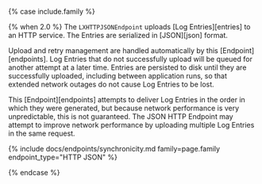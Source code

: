 {% case include.family %}

{% when 2.0 %}
The `LXHTTPJSONEndpoint` uploads [Log Entries][entries] to an HTTP service. The Entries are serialized in [JSON][json] format.

Upload and retry management are handled automatically by this [Endpoint][endpoints]. Log Entries that do not successfully upload will be queued for another attempt at a later time. Entries are persisted to disk until they are successfully uploaded, including between application runs, so that extended network outages do not cause Log Entries to be lost.

This [Endpoint][endpoints] attempts to deliver Log Entries in the order in which they were generated, but because network performance is very unpredictable, this is not guaranteed. The JSON HTTP Endpoint may attempt to improve network performance by uploading multiple Log Entries in the same request.

{% include docs/endpoints/synchronicity.md family=page.family endpoint_type="HTTP JSON" %}

{% endcase %}
